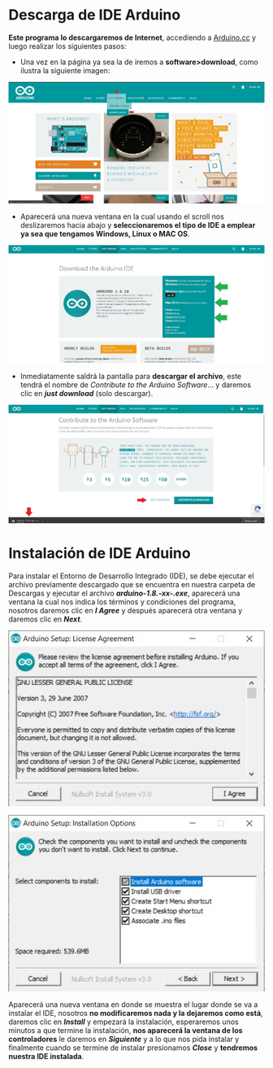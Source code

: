 # Descarga de IDE Arduino

**Este programa lo descargaremos de Internet**, accediendo a [Arduino.cc](https://www.arduino.cc/) y luego realizar los siguientes pasos:
- Una vez en la página ya sea la de iremos a **software>download**, como ilustra la siguiente imagen:

![Menu de opciones](https://github.com/Ezzzzzzzzzzzzzz/CursoRoboticaAplicada/blob/master/IDEArduino/IDEArduino_001.jpg) 

- Aparecerá una nueva ventana en la cual usando el scroll nos deslizaremos hacia abajo y **seleccionaremos el tipo de IDE a emplear ya sea que tengamos Windows, Linux o MAC OS**.

![SeleccionaOS](https://github.com/Ezzzzzzzzzzzzzz/CursoRoboticaAplicada/blob/master/IDEArduino/IDEArduino_002.jpg)

- Inmediatamente saldrá la pantalla para **descargar el archivo**, este tendrá el nombre de _Contribute to the Arduino Software_... y daremos clic en ***just download*** (solo descargar).

![just download](https://github.com/Ezzzzzzzzzzzzzz/CursoRoboticaAplicada/blob/master/IDEArduino/IDEArduino_003.jpg)

# Instalación de IDE Arduino

Para instalar el Entorno de Desarrollo Integrado (IDE), se debe ejecutar el archivo previamente descargado que se encuentra en nuestra carpeta de Descargas y ejecutar el archivo ___arduino-1.8.-xx-.exe___, aparecerá una ventana la cual nos indica los términos y condiciones del programa, nosotros daremos clic en ___I Agree___ y después aparecerá otra ventana y daremos clic en ___Next___.

![IAgree](https://github.com/Ezzzzzzzzzzzzzz/CursoRoboticaAplicada/blob/master/IDEArduino/IDEArduino_004.JPG)

![Next](https://github.com/Ezzzzzzzzzzzzzz/CursoRoboticaAplicada/blob/master/IDEArduino/IDEArduino_005.JPG)

Aparecerá una nueva ventana en donde se muestra el lugar donde se va a instalar el IDE, nosotros **no modificaremos nada y la dejaremos como está**, daremos clic en ___Install___ y empezará la instalación, esperaremos unos minutos a que termine la instalación, **nos aparecerá la ventana de los controladores** le daremos en ___Siguiente___ y a lo que nos pida instalar y finalmente cuando se termine de instalar presionamos ___Close___ y __tendremos nuestra IDE instalada__.
<!--stackedit_data:
eyJoaXN0b3J5IjpbNTk5OTkyMjI3LDE1NDEwNDA2NTMsLTE1NT
gwODg4OTMsLTExODA3MzIyNzAsOTIxMzIyOTg4LDg5MDUxNTY3
OSw2NjU4MjI2MzEsLTE0Mjk0MDY3MDEsLTQxMDUwOTQ4NV19
-->